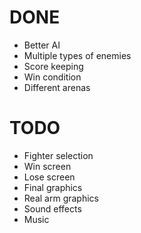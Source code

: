 # DONE
* Better AI
* Multiple types of enemies
* Score keeping
* Win condition
* Different arenas

# TODO
* Fighter selection
* Win screen
* Lose screen
* Final graphics
* Real arm graphics
* Sound effects
* Music
